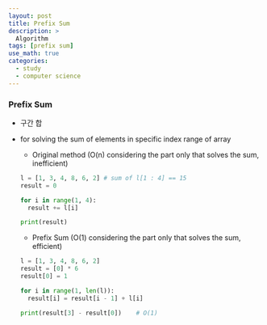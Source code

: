 ```yaml
---
layout: post
title: Prefix Sum
description: >
  Algorithm
tags: [prefix sum]
use_math: true
categories:
  - study
  - computer science
---
```

### Prefix Sum
* 구간 합
* for solving the sum of elements in specific index range of array
  * Original method (O(n) considering the part only that solves the sum, inefficient)<br>
  ~~~python
  l = [1, 3, 4, 8, 6, 2] # sum of l[1 : 4] == 15
  result = 0

  for i in range(1, 4):
    result += l[i]

  print(result)
  ~~~

  * Prefix Sum (O(1) considering the part only that solves the sum, efficient)<br>
  ~~~python
  l = [1, 3, 4, 8, 6, 2]
  result = [0] * 6
  result[0] = 1

  for i in range(1, len(l)):
    result[i] = result[i - 1] + l[i]

  print(result[3] - result[0])    # O(1)
  ~~~
